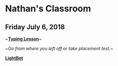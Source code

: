 # Nathan's Classroom
## Friday July 6, 2018
~[**Typing Lesson**](https://www.typingclub.com/sportal/program-3.game)~

~_Go from where you left off or take placement test._~

[**LightBot**](http://lightbot.com/flash.html)
